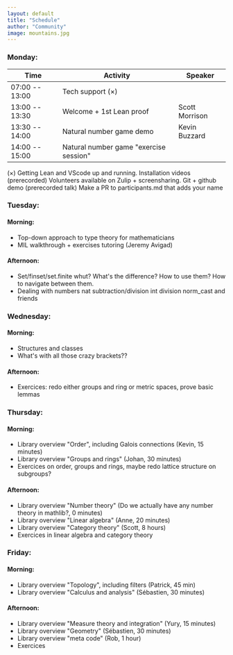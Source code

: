```yaml
---
layout: default
title: "Schedule"
author: "Community"
image: mountains.jpg
---
```


### Monday:

Time | Activity | Speaker
---- | -------- | -------
07:00 -- 13:00 | Tech support (×) |
13:00 -- 13:30 | Welcome + 1st Lean proof | Scott Morrison
13:30 -- 14:00 | Natural number game demo | Kevin Buzzard
14:00 -- 15:00 | Natural number game "exercise session" |

(×) Getting Lean and VScode up and running.
Installation videos (prerecorded)
Volunteers available on Zulip + screensharing.
Git + github demo (prerecorded talk)
Make a PR to participants.md that adds your name

### Tuesday: 
####   Morning:
* Top-down approach to type theory for mathematicians 
* MIL walkthrough + exercises tutoring (Jeremy Avigad)

####   Afternoon:
* Set/finset/set.finite whut?  What's the difference? How to use them?  How to navigate between them.
* Dealing with numbers 	  nat subtraction/division 	  int division	  norm_cast and friends

### Wednesday:
####   Morning:
* Structures and classes
* What's with all those crazy brackets??
	
####   Afternoon:
* Exercices: redo either groups and ring or metric spaces, prove basic lemmas

### Thursday:
####   Morning:
* Library overview "Order", including Galois connections (Kevin, 15 minutes)
* Library overview "Groups and rings" (Johan, 30 minutes)
* Exercices on order, groups and rings, maybe redo lattice structure on subgroups?
  
####  Afternoon:
	
* Library overview "Number theory" (Do we actually have any number theory in mathlib?, 0 minutes)
* Library overview "Linear algebra" (Anne, 20 minutes)
* Library overview "Category theory" (Scott, 8 hours)
* Exercices in linear algebra and category theory
	

### Friday:
####  Morning:
* Library overview "Topology", including filters (Patrick, 45 min)
* Library overview "Calculus and analysis" (Sébastien, 30 minutes)

####   Afternoon:
* Library overview "Measure theory and integration" (Yury, 15 minutes)
* Library overview "Geometry" (Sébastien, 30 minutes)
* Library overview "meta code" (Rob, 1 hour)
* Exercices
